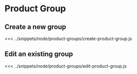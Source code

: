 # Product Group

## Create a new group
<<< ../snippets/node/product-groups/create-product-group.js

## Edit an existing group
<<< ../snippets/node/product-groups/edit-product-group.js